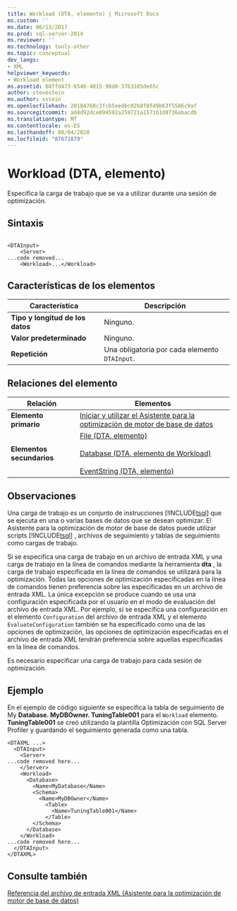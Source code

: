 ```yaml
---
title: Workload (DTA, elemento) | Microsoft Docs
ms.custom: ''
ms.date: 06/13/2017
ms.prod: sql-server-2014
ms.reviewer: ''
ms.technology: tools-other
ms.topic: conceptual
dev_langs:
- XML
helpviewer_keywords:
- Workload element
ms.assetid: 68ffd473-6546-4015-98d0-3763165de65c
author: stevestein
ms.author: sstein
ms.openlocfilehash: 20184760c3fcb5eed6c02b8f8fd9b63f5586c9af
ms.sourcegitcommit: ad4d92dce894592a259721a1571b1d8736abacdb
ms.translationtype: MT
ms.contentlocale: es-ES
ms.lasthandoff: 08/04/2020
ms.locfileid: "87671879"
---
```

# <a name="workload-element-dta"></a>Workload (DTA, elemento)
  Especifica la carga de trabajo que se va a utilizar durante una sesión de optimización.  
  
## <a name="syntax"></a>Sintaxis  
  
```  
  
<DTAInput>  
    <Server>  
...code removed...  
    <Workload>...</Workload>  
```  
  
## <a name="element-characteristics"></a>Características de los elementos  
  
|Característica|Descripción|  
|--------------------|-----------------|  
|**Tipo y longitud de los datos**|Ninguno.|  
|**Valor predeterminado**|Ninguno.|  
|**Repetición**|Una obligatoria por cada elemento `DTAInput`.|  
  
## <a name="element-relationships"></a>Relaciones del elemento  
  
|Relación|Elementos|  
|------------------|--------------|  
|**Elemento primario**|[Iniciar y utilizar el Asistente para la optimización de motor de base de datos](../../relational-databases/performance/start-and-use-the-database-engine-tuning-advisor.md)|  
|**Elementos secundarios**|[File &#40;DTA, elemento&#41;](file-element-dta.md)<br /><br /> [Database &#40;DTA, elemento de Workload&#41;](database-element-for-workload-dta.md)<br /><br /> [EventString &#40;DTA, elemento&#41;](eventstring-element-dta.md)|  
  
## <a name="remarks"></a>Observaciones  
 Una carga de trabajo es un conjunto de instrucciones [!INCLUDE[tsql](../../includes/tsql-md.md)] que se ejecuta en una o varias bases de datos que se desean optimizar. El Asistente para la optimización de motor de base de datos puede utilizar scripts [!INCLUDE[tsql](../../includes/tsql-md.md)] , archivos de seguimiento y tablas de seguimiento como cargas de trabajo.  
  
 Si se especifica una carga de trabajo en un archivo de entrada XML y una carga de trabajo en la línea de comandos mediante la herramienta **dta** , la carga de trabajo especificada en la línea de comandos se utilizará para la optimización. Todas las opciones de optimización especificadas en la línea de comandos tienen preferencia sobre las especificadas en un archivo de entrada XML. La única excepción se produce cuando se usa una configuración especificada por el usuario en el modo de evaluación del archivo de entrada XML. Por ejemplo, si se especifica una configuración en el elemento `Configuration` del archivo de entrada XML y el elemento `EvaluateConfiguration` también se ha especificado como una de las opciones de optimización, las opciones de optimización especificadas en el archivo de entrada XML tendrán preferencia sobre aquellas especificadas en la línea de comandos.  
  
 Es necesario especificar una carga de trabajo para cada sesión de optimización.  
  
## <a name="example"></a>Ejemplo  
 En el ejemplo de código siguiente se especifica la tabla de seguimiento de My **Database. MyDBOwner. TuningTable001** para el `Workload` elemento. **TuningTable001** se creó utilizando la plantilla Optimización con SQL Server Profiler y guardando el seguimiento generada como una tabla.  
  
```  
<DTAXML ...>  
  <DTAInput>  
    <Server>  
...code removed here...  
    </Server>  
    <Workload>  
      <Database>  
        <Name>MyDatabase</Name>  
        <Schema>  
          <Name>MyDBOwner</Name>  
            <Table>  
              <Name>TuningTable001</Name>  
            </Table>  
        </Schema>  
      </Database>  
    </Workload>  
...code removed here...  
  </DTAInput>  
</DTAXML>  
```  
  
## <a name="see-also"></a>Consulte también  
 [Referencia del archivo de entrada XML &#40;Asistente para la optimización de motor de base de datos&#41;](xml-input-file-reference-database-engine-tuning-advisor.md)  
  
  
